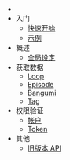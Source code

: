 - ​
- 入门
  - [快速开始](zh-cn/README)
  - [示例](zh-cn/demo)
- 概述
  - [全局设定](zh-cn/global)
- 获取数据
  - [Loop](zh-cn/loop)
  - [Episode](zh-cn/episode)
  - [Bangumi](zh-cn/bangumi)
  - [Tag](zh-cn/tag)
- 权限验证
  - [帐户](zh-cn/account)
  - [Token](zh-cn/token)
- 其他
  - [旧版本 API](zh-cn/old-version)
